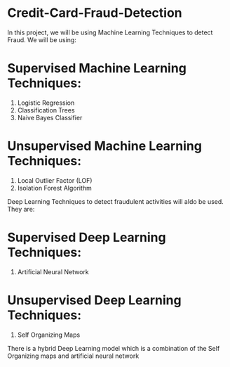 # Credit-Card-Fraud-Detection

In this project, we will be using Machine Learning Techniques to detect Fraud. We will be using: 


# Supervised Machine Learning Techniques:
1. Logistic Regression
2. Classification Trees
3. Naive Bayes Classifier 


# Unsupervised Machine Learning Techniques:
1. Local Outlier Factor (LOF)
2. Isolation Forest Algorithm

Deep Learning Techniques to detect fraudulent activities will aldo be used. They are:

# Supervised Deep Learning Techniques:
1. Artificial Neural Network

# Unsupervised Deep Learning Techniques:
1. Self Organizing Maps

There is a hybrid Deep Learning model which is a combination of the Self Organizing maps and artificial neural network 
